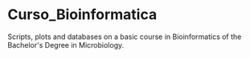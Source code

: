 # Curso_Bioinformatica
Scripts, plots and databases on a basic course in Bioinformatics of the Bachelor's Degree in Microbiology.
